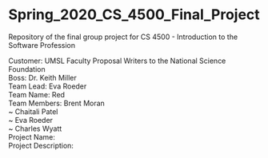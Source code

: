 # Spring_2020_CS_4500_Final_Project
Repository of the final group project for CS 4500 - Introduction to the Software Profession  

Customer: UMSL Faculty Proposal Writers to the National Science Foundation  
Boss: Dr. Keith Miller  
Team Lead: Eva Roeder  
Team Name: Red  
Team Members: Brent Moran  
~              Chaitali Patel  
~              Eva Roeder  
~              Charles Wyatt  
Project Name:  
Project Description:  
